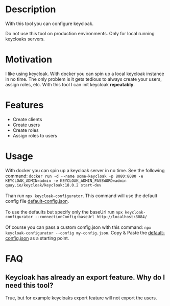 # Description
With this tool you can configure keycloak.

Do not use this tool on production environments. Only for local running keycloaks servers. 

# Motivation
I like using keycloak. With docker you can spin up a local keycloak instance in no time. The only problem is it gets tedious to always create your users, assign roles, etc. With this tool I can init keycloak **repeatably**.


# Features
- Create clients 
- Create users
- Create roles
- Assign roles to users

# Usage
With docker you can spin up a keycloak server in no time. See the following command:
```docker run -d --name some-keycloak -p 8080:8080 -e KEYCLOAK_ADMIN=admin -e KEYCLOAK_ADMIN_PASSWORD=admin quay.io/keycloak/keycloak:18.0.2 start-dev```
<br/>
<br/>
Than run ```npx keycloak-configurator```. This command will use the default config file [default-config.json](./default-config.json).
<br/>
<br/>
To use the defaults but specify only the baseUrl run ```npx keycloak-configurator --connectionConfig:baseUrl http://localhost:8084/```
<br/>
<br/>
Of course you can pass a custom config.json with this command:
`npx keycloak-configurator --config my-config.json`. Copy & Paste the [default-config.json](./default-config.json) as a starting point.

# FAQ
## Keycloak has already an export feature. Why do I need this tool?
True, but for example keycloaks export feature will not export the users.